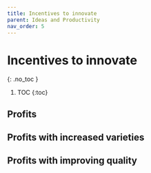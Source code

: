 ```yaml
---
title: Incentives to innovate
parent: Ideas and Productivity
nav_order: 5
---
```


# Incentives to innovate
{: .no_toc }

1. TOC 
{:toc}

## Profits

## Profits with increased varieties

## Profits with improving quality